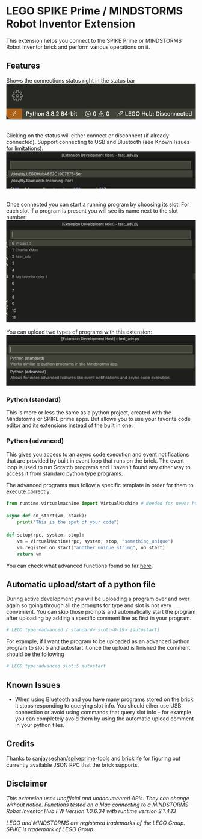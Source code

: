 # LEGO SPIKE Prime / MINDSTORMS Robot Inventor Extension

This extension helps you connect to the SPIKE Prime or MINDSTORMS Robot Inventor brick and perform various operations on it. 

## Features

Shows the connections status right in the status bar
![status](images/status.png)

\
Clicking on the status will either connect or disconnect (if already connected). Support connecting to USB and Bluetooth (see Known Issues for limitations). 
![connect](images/connect.png)

\
Once connected you can start a running program by choosing its slot. For each slot if a program is present you will see its name next to the slot number:
![slot-selection](images/slot-selection.png)

You can upload two types of programs with this extension:
![type-selection](images/type-selection.png)

### Python (standard)

This is more or less the same as a python project, created with the Mindstorms or SPIKE prime apps. But allows you to use your favorite code editor and its extensions instead of the built in one.

### Python (advanced)

This gives you access to an async code execution and event notifications that are provided by built in event loop that runs on the brick. The event loop is used to run Scratch programs and I haven't found any other way to access it from standard python type programs. 

The advanced programs mus follow a specific template in order for them to execute correctly:
```python
from runtime.virtualmachine import VirtualMachine # Needed for newer hub versions (3.1.43+)

async def on_start(vm, stack):
    print("This is the spot of your code")

def setup(rpc, system, stop):
    vm = VirtualMachine(rpc, system, stop, "something_unique")
    vm.register_on_start("another_unique_string", on_start)
    return vm
```
You can check what advanced functions found so far [here](ADVANCED-FEATURES.md). 

## Automatic upload/start of a python file

During active development you will be uploading a program over and over again so going through all the prompts for type and slot is not very convenient. You can skip those prompts and automatically start the program after uploading by adding a specific comment line as first in your program. 
```python
# LEGO type:<advanced / standard> slot:<0-19> [autostart]
```

For example, if I want the program to be uploaded as an advanced python program to slot 5 and autostart it once the upload is finished the comment should be the following
```python
# LEGO type:advanced slot:5 autostart
```

## Known Issues

* When using Bluetooth and you have many programs stored on the brick it stops responding to querying slot info. You should eiher use USB connection or avoid using commands that query slot info - for example you can completely avoid them by using the automatic upload comment in your python files. 

## Credits

Thanks to [sanjayseshan/spikeprime-tools](https://github.com/sanjayseshan/spikeprime-tools) and [bricklife](https://gist.github.com/bricklife/13c7fe07c3145dd94f4f23d20ccf5a79) for figuring out currently available JSON RPC that the brick supports. 

## Disclaimer

*This extension uses unofficial and undocumented APIs. They can change without notice. Functions tested on a Mac connecting to a MINDSTORMS Robot Inventor Hub FW Version 1.0.6.34 with runtime version 2.1.4.13*

*LEGO and MINDSTORMS are registered trademarks of the LEGO Group. SPIKE is trademark of LEGO Group.*

